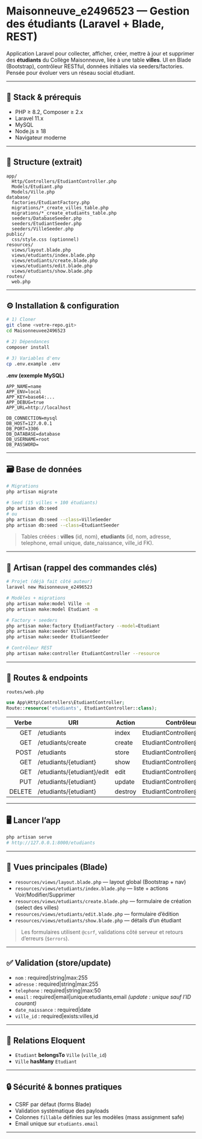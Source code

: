 # Maisonneuve_e2496523 — Gestion des étudiants (Laravel + Blade, REST)

Application Laravel pour collecter, afficher, créer, mettre à jour et supprimer des **étudiants** du Collège Maisonneuve, liée à une table **villes**. UI en Blade (Bootstrap), contrôleur RESTful, données initiales via seeders/factories. Pensée pour évoluer vers un réseau social étudiant.

---

## 🚀 Stack & prérequis

- PHP ≥ 8.2, Composer ≥ 2.x  
- Laravel 11.x  
- MySQL
- Node.js ≥ 18  
- Navigateur moderne

---

## 📁 Structure (extrait)

```
app/
  Http/Controllers/EtudiantController.php
  Models/Etudiant.php
  Models/Ville.php
database/
  factories/EtudiantFactory.php
  migrations/*_create_villes_table.php
  migrations/*_create_etudiants_table.php
  seeders/DatabaseSeeder.php
  seeders/EtudiantSeeder.php
  seeders/VilleSeeder.php
public/
  css/style.css (optionnel)
resources/
  views/layout.blade.php
  views/etudiants/index.blade.php
  views/etudiants/create.blade.php
  views/etudiants/edit.blade.php
  views/etudiants/show.blade.php
routes/
  web.php
```

---

## ⚙️ Installation & configuration

```bash
# 1) Cloner
git clone <votre-repo.git>
cd Maisonneuvee2496523

# 2) Dépendances
composer install

# 3) Variables d'env
cp .env.example .env
```

**.env (exemple MySQL)**
```
APP_NAME=name
APP_ENV=local
APP_KEY=base64:...
APP_DEBUG=true
APP_URL=http://localhost

DB_CONNECTION=mysql
DB_HOST=127.0.0.1
DB_PORT=3306
DB_DATABASE=database
DB_USERNAME=root
DB_PASSWORD=
```

---

## 🗃️ Base de données

```bash
# Migrations
php artisan migrate

# Seed (15 villes + 100 étudiants)
php artisan db:seed
# ou
php artisan db:seed --class=VilleSeeder
php artisan db:seed --class=EtudiantSeeder
```

> Tables créées : **villes** (id, nom), **etudiants** (id, nom, adresse, telephone, email unique, date_naissance, ville_id FK).

---

## 🧱 Artisan (rappel des commandes clés)

```bash
# Projet (déjà fait côté auteur)
laravel new Maisonneuve_e2496523

# Modèles + migrations
php artisan make:model Ville -m
php artisan make:model Etudiant -m

# Factory + seeders
php artisan make:factory EtudiantFactory --model=Etudiant
php artisan make:seeder VilleSeeder
php artisan make:seeder EtudiantSeeder

# Contrôleur REST
php artisan make:controller EtudiantController --resource
```

---

## 🧭 Routes & endpoints

`routes/web.php`
```php
use App\Http\Controllers\EtudiantController;
Route::resource('etudiants', EtudiantController::class);
```

| Verbe | URI                          | Action   | Contrôleur                     |
|------:|------------------------------|----------|--------------------------------|
| GET   | /etudiants                   | index    | EtudiantController@index       |
| GET   | /etudiants/create            | create   | EtudiantController@create      |
| POST  | /etudiants                   | store    | EtudiantController@store       |
| GET   | /etudiants/{etudiant}        | show     | EtudiantController@show        |
| GET   | /etudiants/{etudiant}/edit   | edit     | EtudiantController@edit        |
| PUT   | /etudiants/{etudiant}        | update   | EtudiantController@update      |
| DELETE| /etudiants/{etudiant}        | destroy  | EtudiantController@destroy     |

---

## 🖥️ Lancer l’app

```bash
php artisan serve
# http://127.0.0.1:8000/etudiants
```

---

## 🧩 Vues principales (Blade)

- `resources/views/layout.blade.php` — layout global (Bootstrap + nav)
- `resources/views/etudiants/index.blade.php` — liste + actions Voir/Modifier/Supprimer
- `resources/views/etudiants/create.blade.php` — formulaire de création (select des villes)
- `resources/views/etudiants/edit.blade.php` — formulaire d’édition
- `resources/views/etudiants/show.blade.php` — détails d’un étudiant

> Les formulaires utilisent `@csrf`, validations côté serveur et retours d’erreurs (`$errors`).

---

## ✅ Validation (store/update)

- `nom` : required|string|max:255  
- `adresse` : required|string|max:255  
- `telephone` : required|string|max:50  
- `email` : required|email|unique:etudiants,email *(update : unique sauf l’ID courant)*  
- `date_naissance` : required|date  
- `ville_id` : required|exists:villes,id

---

## 🔗 Relations Eloquent

- `Etudiant` **belongsTo** `Ville` (`ville_id`)  
- `Ville` **hasMany** `Etudiant`

---

## 🔒 Sécurité & bonnes pratiques

- CSRF par défaut (forms Blade)  
- Validation systématique des payloads  
- Colonnes `fillable` définies sur les modèles (mass assignment safe)  
- Email unique sur `etudiants.email`

---

